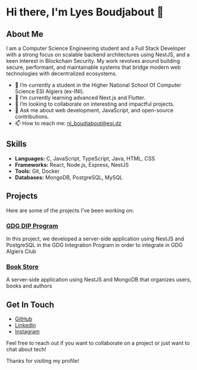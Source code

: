 # Hi there, I'm Lyes Boudjabout 👋

## About Me

I am a Computer Science Engineering student and a Full Stack Developer with a strong focus on scalable backend architectures using NestJS, and a keen interest in Blockchain Security. My work revolves around building secure, performant, and maintainable systems that bridge modern web technologies with decentralized ecosystems.

- 🔭 I’m currently a student in the Higher National School Of Computer Science ESI Algiers (ex-INI).
- 🌱 I’m currently learning advanced Next.js and Flutter.
- 👯 I’m looking to collaborate on interesting and impactful projects.
- 💬 Ask me about web development, JavaScript, and open-source contributions.
- 📫 How to reach me: [nl_boudjabout@esi.dz](mailto:nl_boudjabout@esi.dz)

## Skills

- **Languages:** C, JavaScript, TypeScript, Java, HTML, CSS
- **Frameworks:** React, Node.js, Express, NestJS
- **Tools:** Git, Docker
- **Databases:** MongoDB, PostgreSQL, MySQL

## Projects

Here are some of the projects I've been working on:

### [GDG DIP Program](https://github.com/hikiuzrx/ER-Managment-API)
In this project, we developed a server-side application using NestJS and PostgreSQL in the GDG Integration Program in order to integrate in GDG Algiers Club

### [Book Store](https://github.com/Lyes-Boudjabout/book-store-api)
A server-side application using NestJS and MongoDB that organizes users, books and authors

## Get In Touch

- [GitHub](https://github.com/Lyes-Boudjabout)
- [LinkedIn](https://linkedin.com/in/lyes-boudjabout)
- [Instagram](https://www.instagram.com/lyes_boudjabout/)

Feel free to reach out if you want to collaborate on a project or just want to chat about tech!

Thanks for visiting my profile!

